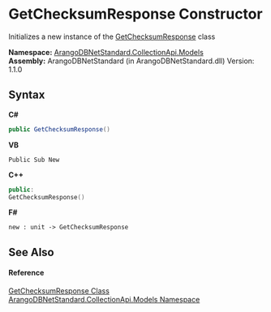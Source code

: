 # GetChecksumResponse Constructor 
 

Initializes a new instance of the <a href="d21f7876-1b12-35c9-d023-e671074f4621">GetChecksumResponse</a> class

**Namespace:**&nbsp;<a href="eddef630-2e74-9b99-ee5b-91305adea48b">ArangoDBNetStandard.CollectionApi.Models</a><br />**Assembly:**&nbsp;ArangoDBNetStandard (in ArangoDBNetStandard.dll) Version: 1.1.0

## Syntax

**C#**<br />
``` C#
public GetChecksumResponse()
```

**VB**<br />
``` VB
Public Sub New
```

**C++**<br />
``` C++
public:
GetChecksumResponse()
```

**F#**<br />
``` F#
new : unit -> GetChecksumResponse
```


## See Also


#### Reference
<a href="d21f7876-1b12-35c9-d023-e671074f4621">GetChecksumResponse Class</a><br /><a href="eddef630-2e74-9b99-ee5b-91305adea48b">ArangoDBNetStandard.CollectionApi.Models Namespace</a><br />